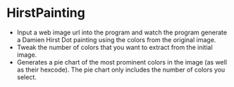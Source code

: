 # HirstPainting
- Input a web image url into the program and watch the program generate a Damien Hirst Dot painting using the colors from the original image. 
- Tweak the number of colors that you want to extract from the initial image.
- Generates a pie chart of the most prominent colors in the image (as well as their hexcode). The pie chart only includes the number of colors you select.
